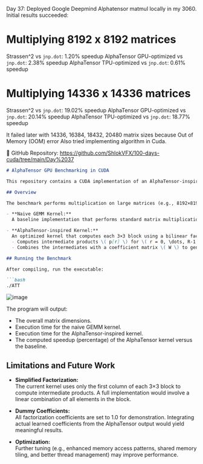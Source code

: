 Day 37:
Deployed Google Deepmind Alphatensor matmul locally in my 3060.
Initial results succeeded:

Multiplying 8192 x 8192 matrices
========================================
Strassen^2 vs `jnp.dot`: 1.20% speedup
AlphaTensor GPU-optimized vs `jnp.dot`: 2.38% speedup
AlphaTensor TPU-optimized vs `jnp.dot`: 0.61% speedup

Multiplying 14336 x 14336 matrices
========================================
Strassen^2 vs `jnp.dot`: 19.02% speedup
AlphaTensor GPU-optimized vs `jnp.dot`: 20.14% speedup
AlphaTensor TPU-optimized vs `jnp.dot`: 18.77% speedup


It failed later with 14336, 16384, 18432, 20480 matrix sizes because Out of Memory (OOM) error
Also tried implementing algorithm in Cuda.

📌 GitHub Repository: 
https://github.com/ShlokVFX/100-days-cuda/tree/main/Day%2037


```markdown
# AlphaTensor GPU Benchmarking in CUDA

This repository contains a CUDA implementation of an AlphaTensor-inspired matrix multiplication benchmark. The code compares a naive GEMM baseline with an “AlphaTensor GPU-optimized” algorithm for large matrix multiplications. This demonstration is based on a simplified bilinear factorization for 3×3 matrix multiplication similar in spirit to the factorization discovered by Google DeepMind's AlphaTensor.

## Overview

The benchmark performs multiplication on large matrices (e.g., 8192×8192) by partitioning them into 3×3 blocks. Two approaches are implemented:

- **Naive GEMM Kernel:**  
  A baseline implementation that performs standard matrix multiplication in a tiled fashion.

- **AlphaTensor-inspired Kernel:**  
  An optimized kernel that computes each 3×3 block using a bilinear factorization technique with dummy coefficients. This kernel:
  - Computes intermediate products \( p[r] \) for \( r = 0, \dots, R-1 \) using a simplified formula.
  - Combines the intermediates with a coefficient matrix \( W \) to generate the output block.

## Running the Benchmark

After compiling, run the executable:

```bash
./ATT
```
![image](https://github.com/user-attachments/assets/076041a4-9a6d-49e0-97c6-dfaadc049da1)

The program will output:
- The overall matrix dimensions.
- Execution time for the naive GEMM kernel.
- Execution time for the AlphaTensor-inspired kernel.
- The computed speedup (percentage) of the AlphaTensor kernel versus the baseline.

## Limitations and Future Work

- **Simplified Factorization:**  
  The current kernel uses only the first column of each 3×3 block to compute intermediate products. A full implementation would involve a linear combination of all elements in the block.

- **Dummy Coefficients:**  
  All factorization coefficients are set to 1.0 for demonstration. Integrating actual learned coefficients from the AlphaTensor output would yield meaningful results.

- **Optimization:**  
  Further tuning (e.g., enhanced memory access patterns, shared memory tiling, and better thread management) may improve performance.
